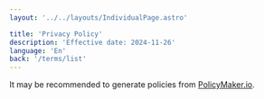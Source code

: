 ```yaml
---
layout: '../../layouts/IndividualPage.astro'

title: 'Privacy Policy'
description: 'Effective date: 2024-11-26'
language: 'En'
back: '/terms/list'
---
```


It may be recommended to generate policies from [PolicyMaker.io](https://policymaker.io).
